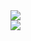 <div style="display: flex; flex-direction: column;">
<div>
  <a href="https://github.com/anuraghazra/github-readme-stats"><img align="left" src="https://github-readme-stats.vercel.app/api/top-langs/?username=waicode&count_private=true&langs_count=10&bg_color=fff" /></a>
</div>
<div>
  <a href="https://github.com/anuraghazra/github-readme-stats"><img align="left" src="https://github-readme-stats.vercel.app/api?username=waicode&count_private=true&show_icons=true&bg_color=fff&hide=stars,issues,contribs" /></a>
</div>
</div>
